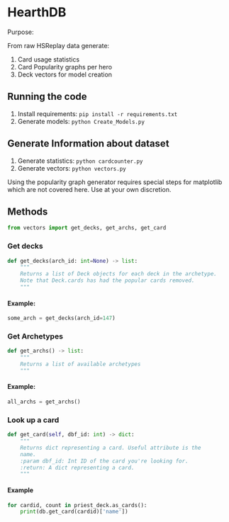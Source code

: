 # HearthDB

Purpose:

From raw HSReplay data generate:

1. Card usage statistics
2. Card Popularity graphs per hero
3. Deck vectors for model creation

## Running the code

1. Install requirements: `pip install -r requirements.txt`
2. Generate models: `python Create_Models.py
`
## Generate Information about dataset 

1. Generate statistics: `python cardcounter.py`
2. Generate vectors: `python vectors.py`


Using the popularity graph generator requires special steps for matplotlib which are not covered here. Use at your own discretion.


## Methods

```python
from vectors import get_decks, get_archs, get_card
```

### Get decks
```python
def get_decks(arch_id: int=None) -> list:
    """
    Returns a list of Deck objects for each deck in the archetype.
    Note that Deck.cards has had the popular cards removed.
    """
```

#### Example:
```python
some_arch = get_decks(arch_id=147)
```

### Get Archetypes
```python
def get_archs() -> list:
    """
    Returns a list of available archetypes
    """
```

#### Example:
```python
all_archs = get_archs()
```

### Look up a card
```python
def get_card(self, dbf_id: int) -> dict:
    """
    Returns dict representing a card. Useful attribute is the
    name.
    :param dbf_id: Int ID of the card you're looking for.
    :return: A dict representing a card.
    """
```

#### Example
```python
for cardid, count in priest_deck.as_cards():
    print(db.get_card(cardid)['name'])

```


